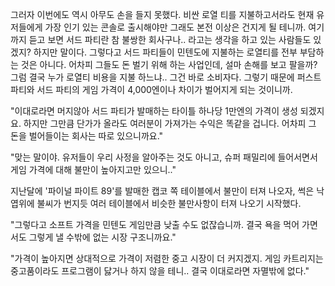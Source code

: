 그러자 이번에도 역시 아무도 손을 들지 못했다.
비싼 로열 티를 지불하고서라도 현재 유저들에게 가장 인기 있는 콘솔로 출시해야만 그래도 본전 이상은 건지게 될 테니까.
여기까지 듣고 보면 서드 파티란 참 불쌍한 회사구나.. 라고는 생각을 하고 있는 사람들도 있겠지?
하지만 말이다. 그렇다고 서드 파티들이 민텐도에 지불하는 로열티를 전부 부담하는 것은 아니다. 어차피 그들도 돈 벌기 위해 하는 사업인데, 설마 손해를 보고 팔을까?
그럼 결국 누가 로열티 비용을 지불 하느냐..
그건 바로 소비자다.
그렇기 때문에 퍼스트 파티와 서드 파티의 게임 가격이 4,000엔이나 차이가 벌어지게 되는 것이니까.

"이대로라면 머지않아 서드 파티가 발매하는 타이틀 하나당 1만엔의 가격이 생성 되겠지요. 하지만 그만큼 단가가 올라도 여러분이 가져가는 수익은 똑같을 겁니다. 어차피 그 돈을 벌어들이는 회사는 따로 있으니까요." 

"맞는 말이야. 유저들이 우리 사정을 알아주는 것도 아니고, 슈퍼 패밀리에 들어서면서 게임 가격에 대해 불만이 높아지고만 있으니.." 

지난달에 '파이널 파이트 89'를 발매한 캡코 쪽 테이블에서 불만이 터져 나오자, 썩은 낙엽위에 불씨가 번지듯 여러 테이블에서 비슷한 불만사항이 터져 나오기 시작했다.

"그렇다고 소프트 가격을 민텐도 게임만큼 낮출 수도 없잖습니까. 결국 욕을 먹어 가면서도 그렇게 낼 수밖에 없는 시장 구조니까요." 

"가격이 높아지면 상대적으로 가격이 저렴한 중고 시장이 더 커지겠지. 게임 카트리지는 중고품이라도 프로그램이 닳거나 하지 않을 테니.. 결국 이대로라면 자멸밖에 없다." 